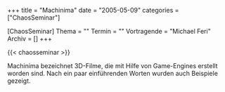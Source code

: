 +++
title = "Machinima"
date = "2005-05-09"
categories = ["ChaosSeminar"]

[ChaosSeminar]
Thema = ""
Termin = ""
Vortragende = "Michael Feri"
Archiv = []
+++

{{< chaosseminar >}}

Machinima bezeichnet 3D-Filme, die mit Hilfe von Game-Engines erstellt worden sind.
Nach ein paar einführenden Worten wurden auch Beispiele gezeigt.
